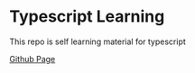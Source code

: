 # Typescript Learning

This repo is self learning material for typescript

[Github Page](https://tina513.github.io/#/) 